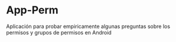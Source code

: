 # App-Perm
Aplicación para probar empiricamente algunas preguntas sobre los permisos y grupos de permisos en Android
